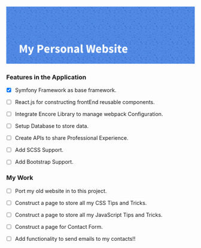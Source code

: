 ![My Website](./assets/images/readme-banner.png)

### Features in the Application
- [X] Symfony Framework as base framework.

- [ ] React.js for constructing frontEnd reusable components.

- [ ] Integrate Encore Library to manage webpack Configuration.

- [ ] Setup Database to store data.

- [ ] Create APIs to share Professional Experience.

- [ ] Add SCSS Support.

- [ ] Add Bootstrap Support.

### My Work
- [ ] Port my old website in to this project.

- [ ] Construct a page to store all my CSS Tips and Tricks.

- [ ] Construct a page to store all my JavaScript Tips and Tricks.

- [ ] Construct a page for Contact Form.

- [ ] Add functionality to send emails to my contacts!!
